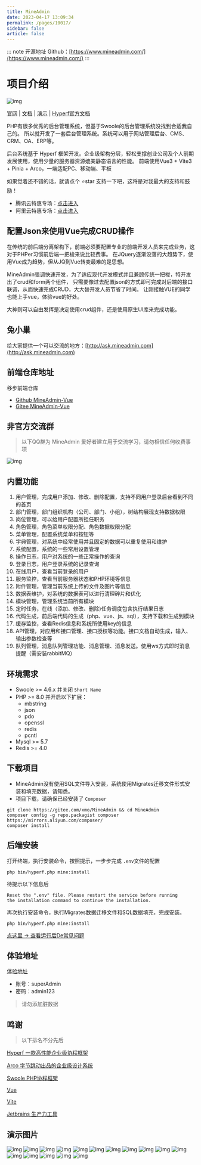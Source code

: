 ```yaml
---
title: MineAdmin
date: 2023-04-17 13:09:34
permalink: /pages/10017/
sidebar: false
article: false
---
```

::: note 开源地址
Github：[https://www.mineadmin.com/](https://www.mineadmin.com/)
:::
# 项目介绍

![img](https://doc.mineadmin.com/logo.svg)

[官网](https://www.mineadmin.com/) | [文档](https://doc.mineadmin.com/) | [演示](https://demo.mineadmin.com/) | [Hyperf官方文档](https://hyperf.wiki/2.2/#/)

PHP有很多优秀的后台管理系统，但基于Swoole的后台管理系统没找到合适我自己的。 所以就开发了一套后台管理系统。系统可以用于网站管理后台、CMS、CRM、OA、ERP等。

后台系统基于 Hyperf 框架开发。企业级架构分层，轻松支撑创业公司及个人前期发展使用，使用少量的服务器资源媲美静态语言的性能。 前端使用Vue3 + Vite3 + Pinia + Arco，一端适配PC、移动端、平板

如果觉着还不错的话，就请点个 ⭐star 支持一下吧，这将是对我最大的支持和鼓励！

- 腾讯云特惠专场：[点击进入](http://txy.mineadmin.com)
- 阿里云特惠专场：[点击进入](http://aly.mineadmin.com)

## 配置Json来使用Vue完成CRUD操作

在传统的前后端分离架构下，前端必须要配置专业的前端开发人员来完成业务，这对于PHPer习惯前后端一把梭来说比较费事。 在JQuery逐渐没落的大趋势下，使用Vue成为趋势，但从JQ到Vue转变最难的是思想。

MineAdmin强调快速开发，为了适应现代开发模式并且兼顾传统一把梭，特开发出了crud和form两个组件， 只需要像过去配置json的方式即可完成对后端的接口联调，从而快速完成CRUD，大大替开发人员节省了时间。 让刚接触VUE的同学也能上手vue，体验vue的好处。

大神则可以自由发挥是决定使用crud组件，还是使用原生UI库来完成功能。

## 兔小巢

给大家提供一个可以交流的地方：[http://ask.mineadmin.com](http://ask.mineadmin.com)

## 前端仓库地址

移步前端仓库

- [Github MineAdmin-Vue](https://github.com/kanyxmo/MineAdmin-Vue)
- [Gitee MineAdmin-Vue](https://gitee.com/xmo/MineAdmin-vue)

## 非官方交流群

> 以下QQ群为 MineAdmin 爱好者建立用于交流学习，请勿相信任何收费事项

![img](https://svg.hamm.cn/badge.svg?key=QQ%E7%BE%A4&value=150105478)

## 内置功能

1. 用户管理，完成用户添加、修改、删除配置，支持不同用户登录后台看到不同的首页
2. 部门管理，部门组织机构（公司、部门、小组），树结构展现支持数据权限
3. 岗位管理，可以给用户配置所担任职务
4. 角色管理，角色菜单权限分配、角色数据权限分配
5. 菜单管理，配置系统菜单和按钮等
6. 字典管理，对系统中经常使用并且固定的数据可以重复使用和维护
7. 系统配置，系统的一些常用设置管理
8. 操作日志，用户对系统的一些正常操作的查询
9. 登录日志，用户登录系统的记录查询
10. 在线用户，查看当前登录的用户
11. 服务监控，查看当前服务器状态和PHP环境等信息
12. 附件管理，管理当前系统上传的文件及图片等信息
13. 数据表维护，对系统的数据表可以进行清理碎片和优化
14. 模块管理，管理系统当前所有模块
15. 定时任务，在线（添加、修改、删除)任务调度包含执行结果日志
16. 代码生成，前后端代码的生成（php、vue、js、sql），支持下载和生成到模块
17. 缓存监控，查看Redis信息和系统所使用key的信息
18. API管理，对应用和接口管理、接口授权等功能。接口文档自动生成，输入、输出参数检查等
19. 队列管理，消息队列管理功能、消息管理、消息发送。使用ws方式即时消息提醒（需安装rabbitMQ）

## 环境需求

- Swoole >= 4.6.x 并关闭 `Short Name`
- PHP >= 8.0 并开启以下扩展：
  - mbstring
  - json
  - pdo
  - openssl
  - redis
  - pcntl
- Mysql >= 5.7
- Redis >= 4.0

## 下载项目

- MineAdmin没有使用SQL文件导入安装，系统使用Migrates迁移文件形式安装和填充数据，请知悉。
- 项目下载，请确保已经安装了 `Composer`

```shell
git clone https://gitee.com/xmo/MineAdmin && cd MineAdmin
composer config -g repo.packagist composer https://mirrors.aliyun.com/composer/
composer install
```

## 后端安装

打开终端，执行安装命令，按照提示，一步步完成 `.env`文件的配置

```shell
php bin/hyperf.php mine:install
```

待提示以下信息后

```shell
Reset the ".env" file. Please restart the service before running 
the installation command to continue the installation.
```

再次执行安装命令，执行Migrates数据迁移文件和SQL数据填充，完成安装。

```shell
php bin/hyperf.php mine:install
```

[点这里 -> 查看运行后De常见问题](https://doc.mineadmin.com/doc/other/wenti.html)

## 体验地址

[体验地址](https://demo.mineadmin.com)

- 账号：superAdmin
- 密码：admin123

> 请勿添加脏数据

## 鸣谢

> 以下排名不分先后

[Hyperf 一款高性能企业级协程框架](https://hyperf.io/)

[Arco 字节跳动出品的企业级设计系统](https://arco.design/)

[Swoole PHP协程框架](https://www.swoole.com)

[Vue](https://vuejs.org/)

[Vite](https://vitejs.cn/)

[Jetbrains 生产力工具](https://www.jetbrains.com/)

## 演示图片

![img](https://s1.ax1x.com/2022/07/31/vklKzR.jpg) ![img](https://s1.ax1x.com/2022/07/31/vklGdO.jpg) ![img](https://s1.ax1x.com/2022/07/31/vkl8eK.jpg) ![img](https://s1.ax1x.com/2022/07/31/vkl1L6.jpg) ![img](https://s1.ax1x.com/2022/07/31/vklwQI.jpg) ![img](https://s1.ax1x.com/2022/07/31/vkldSA.jpg) ![img](https://s1.ax1x.com/2022/07/31/vklNJH.jpg) ![img](https://s1.ax1x.com/2022/07/31/vklJoD.jpg) ![img](https://s1.ax1x.com/2022/07/31/vkllsx.jpg) ![img](https://s1.ax1x.com/2022/07/31/vklZoF.jpg) ![img](https://s1.ax1x.com/2022/07/31/vklUWd.jpg) ![img](https://s1.ax1x.com/2022/07/31/vkl0yt.jpg) ![img](https://s1.ax1x.com/2022/07/31/vkltFe.jpg) ![img](https://s1.ax1x.com/2022/07/31/vkluW9.jpg) ![img](https://s1.ax1x.com/2022/07/31/vklnJJ.jpg) ![img](https://s1.ax1x.com/2022/07/31/vklmi4.jpg)